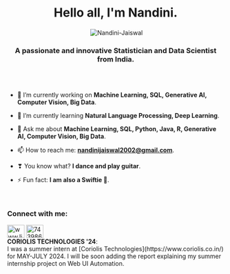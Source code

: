 <h1 align="center">Hello all, I'm Nandini.</h1>
<p align="center">&nbsp;<img align="center" src="https://github-stats-alpha.vercel.app/api?username=Nandini-Jaiswal&cc=504&tc=BD2&ic=EC3&bc=000" alt="Nandini-Jaiswal" /></p>
<h3 align="center">A passionate and innovative Statistician and Data Scientist from India.</h3>

<br><br>

- 🔭 I’m currently working on **Machine Learning, SQL, Generative AI, Computer Vision, Big Data**.

- 🌱 I’m currently learning **Natural Language Processing, Deep Learning**.

- 💬 Ask me about **Machine Learning, SQL, Python, Java, R, Generative AI, Computer Vision, Big Data**.

- 📫 How to reach me: **nandinijaiswal2002@gmail.com**.

- ❣ You know what? **I dance and play guitar**.

- ⚡ Fun fact: **I am also a Swiftie 🤍**.

<br>

<h3 align="left">Connect with me:</h3>
<p align="left">
<a href="https://www.linkedin.com/in/nandini-jaiswal-cmi/" target="blank"><img align="center" src="https://raw.githubusercontent.com/rahuldkjain/github-profile-readme-generator/master/src/images/icons/Social/linked-in-alt.svg" alt="www.linkedin.com/in/nandini-jaiswal-cmi" height="30" width="40" /></a>
<a href="https://api.whatsapp.com/send?phone=7439860153" target="blank"><img align="center" src="https://raw.githubusercontent.com/rahuldkjain/github-profile-readme-generator/master/src/images/icons/Social/whatsapp.svg" alt="7439860153" height="30" width="40" /></a>
<br>
<b>CORIOLIS TECHNOLOGIES '24</b>:
<br>
I was a summer intern at [Coriolis Technologies](https://www.coriolis.co.in/) for MAY-JULY 2024. I will be soon adding the report explaining my summer internship project on Web UI Automation.
<br><br><br>


